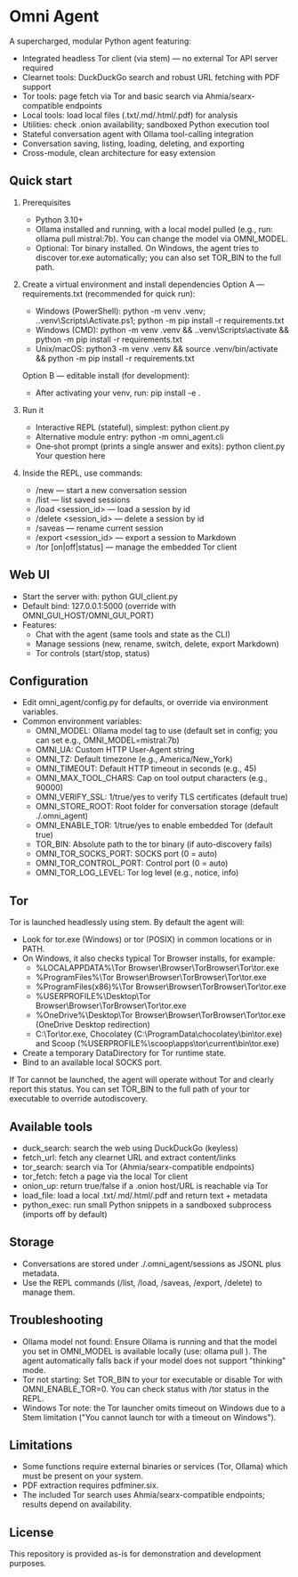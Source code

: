 Omni Agent
==========

A supercharged, modular Python agent featuring:

- Integrated headless Tor client (via stem) — no external Tor API server required
- Clearnet tools: DuckDuckGo search and robust URL fetching with PDF support
- Tor tools: page fetch via Tor and basic search via Ahmia/searx-compatible endpoints
- Local tools: load local files (.txt/.md/.html/.pdf) for analysis
- Utilities: check .onion availability; sandboxed Python execution tool
- Stateful conversation agent with Ollama tool-calling integration
- Conversation saving, listing, loading, deleting, and exporting
- Cross-module, clean architecture for easy extension

Quick start
----------

1. Prerequisites
   - Python 3.10+
   - Ollama installed and running, with a local model pulled (e.g., run: ollama pull mistral:7b). You can change the model via OMNI_MODEL.
   - Optional: Tor binary installed. On Windows, the agent tries to discover tor.exe automatically; you can also set TOR_BIN to the full path.

2. Create a virtual environment and install dependencies
   Option A — requirements.txt (recommended for quick run):
   - Windows (PowerShell):
     python -m venv .venv; .\.venv\Scripts\Activate.ps1; python -m pip install -r requirements.txt
   - Windows (CMD):
     python -m venv .venv && .\.venv\Scripts\activate && python -m pip install -r requirements.txt
   - Unix/macOS:
     python3 -m venv .venv && source .venv/bin/activate && python -m pip install -r requirements.txt

   Option B — editable install (for development):
   - After activating your venv, run:
     pip install -e .

3. Run it
   - Interactive REPL (stateful), simplest:
     python client.py
   - Alternative module entry:
     python -m omni_agent.cli
   - One‑shot prompt (prints a single answer and exits):
     python client.py Your question here

4. Inside the REPL, use commands:
   - /new — start a new conversation session
   - /list — list saved sessions
   - /load <session_id> — load a session by id
   - /delete <session_id> — delete a session by id
   - /saveas <name> — rename current session
   - /export <session_id> — export a session to Markdown
   - /tor [on|off|status] — manage the embedded Tor client

Web UI
------

- Start the server with: python GUI_client.py
- Default bind: 127.0.0.1:5000 (override with OMNI_GUI_HOST/OMNI_GUI_PORT)
- Features:
  - Chat with the agent (same tools and state as the CLI)
  - Manage sessions (new, rename, switch, delete, export Markdown)
  - Tor controls (start/stop, status)

Configuration
-------------

- Edit omni_agent/config.py for defaults, or override via environment variables.
- Common environment variables:
  - OMNI_MODEL: Ollama model tag to use (default set in config; you can set e.g., OMNI_MODEL=mistral:7b)
  - OMNI_UA: Custom HTTP User-Agent string
  - OMNI_TZ: Default timezone (e.g., America/New_York)
  - OMNI_TIMEOUT: Default HTTP timeout in seconds (e.g., 45)
  - OMNI_MAX_TOOL_CHARS: Cap on tool output characters (e.g., 90000)
  - OMNI_VERIFY_SSL: 1/true/yes to verify TLS certificates (default true)
  - OMNI_STORE_ROOT: Root folder for conversation storage (default ./.omni_agent)
  - OMNI_ENABLE_TOR: 1/true/yes to enable embedded Tor (default true)
  - TOR_BIN: Absolute path to the tor binary (if auto-discovery fails)
  - OMNI_TOR_SOCKS_PORT: SOCKS port (0 = auto)
  - OMNI_TOR_CONTROL_PORT: Control port (0 = auto)
  - OMNI_TOR_LOG_LEVEL: Tor log level (e.g., notice, info)

Tor
---

Tor is launched headlessly using stem. By default the agent will:
- Look for tor.exe (Windows) or tor (POSIX) in common locations or in PATH.
- On Windows, it also checks typical Tor Browser installs, for example:
  - %LOCALAPPDATA%\Tor Browser\Browser\TorBrowser\Tor\tor.exe
  - %ProgramFiles%\Tor Browser\Browser\TorBrowser\Tor\tor.exe
  - %ProgramFiles(x86)%\Tor Browser\Browser\TorBrowser\Tor\tor.exe
  - %USERPROFILE%\Desktop\Tor Browser\Browser\TorBrowser\Tor\tor.exe
  - %OneDrive%\Desktop\Tor Browser\Browser\TorBrowser\Tor\tor.exe (OneDrive Desktop redirection)
  - C:\Tor\tor.exe, Chocolatey (C:\ProgramData\chocolatey\bin\tor.exe) and Scoop (%USERPROFILE%\scoop\apps\tor\current\bin\tor.exe)
- Create a temporary DataDirectory for Tor runtime state.
- Bind to an available local SOCKS port.

If Tor cannot be launched, the agent will operate without Tor and clearly report this status. You can set TOR_BIN to the full path of your tor executable to override autodiscovery.

Available tools
---------------

- duck_search: search the web using DuckDuckGo (keyless)
- fetch_url: fetch any clearnet URL and extract content/links
- tor_search: search via Tor (Ahmia/searx-compatible endpoints)
- tor_fetch: fetch a page via the local Tor client
- onion_up: return true/false if a .onion host/URL is reachable via Tor
- load_file: load a local .txt/.md/.html/.pdf and return text + metadata
- python_exec: run small Python snippets in a sandboxed subprocess (imports off by default)

Storage
-------

- Conversations are stored under ./.omni_agent/sessions as JSONL plus metadata.
- Use the REPL commands (/list, /load, /saveas, /export, /delete) to manage them.

Troubleshooting
---------------

- Ollama model not found: Ensure Ollama is running and that the model you set in OMNI_MODEL is available locally (use: ollama pull <model>). The agent automatically falls back if your model does not support "thinking" mode.
- Tor not starting: Set TOR_BIN to your tor executable or disable Tor with OMNI_ENABLE_TOR=0. You can check status with /tor status in the REPL.
- Windows Tor note: the Tor launcher omits timeout on Windows due to a Stem limitation ("You cannot launch tor with a timeout on Windows").

Limitations
-----------

- Some functions require external binaries or services (Tor, Ollama) which must be present on your system.
- PDF extraction requires pdfminer.six.
- The included Tor search uses Ahmia/searx-compatible endpoints; results depend on availability.

License
-------

This repository is provided as-is for demonstration and development purposes.
